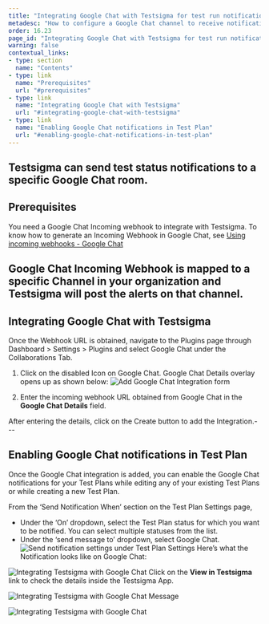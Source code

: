 ```yaml
---
title: "Integrating Google Chat with Testsigma for test run notifications"
metadesc: "How to configure a Google Chat channel to receive notifications about Test Results in real-time from Testsigma"
order: 16.23
page_id: "Integrating Google Chat with Testsigma for test run notifications"
warning: false
contextual_links:
- type: section
  name: "Contents"
- type: link
  name: "Prerequisites"
  url: "#prerequisites"
- type: link
  name: "Integrating Google Chat with Testsigma"
  url: "#integrating-google-chat-with-testsigma"
- type: link
  name: "Enabling Google Chat notifications in Test Plan"
  url: "#enabling-google-chat-notifications-in-test-plan"
---
```

Testsigma can send test status notifications to a specific Google Chat room.
---

## **Prerequisites**

You need a Google Chat Incoming webhook to integrate with Testsigma. To know how to generate an Incoming Webhook in Google Chat, see [Using incoming webhooks - Google Chat](https://developers.google.com/chat/how-tos/webhooks)

Google Chat Incoming Webhook is mapped to a specific Channel in your organization and Testsigma will post the alerts on that channel.
---

## **Integrating Google Chat with Testsigma**

Once the Webhook URL is obtained, navigate to the Plugins page through Dashboard > Settings > Plugins and select Google Chat under the Collaborations Tab.

   1. Click on the disabled Icon on Google Chat. Google Chat Details overlay opens up as shown below:
   ![Add Google Chat Integration form](https://docs.testsigma.com/images/google-chat/plugins-collaboration-google-chat-integration-form.png)

   2. Enter the incoming webhook URL obtained from Google Chat in the **Google Chat Details** field.<br>

 After entering the details, click on the Create button to add the Integration.---

## **Enabling Google Chat notifications in Test Plan**

Once the Google Chat integration is added, you can enable the Google Chat notifications for your Test Plans while editing any of your existing Test Plans or while creating a new Test Plan.

From the ‘Send Notification When’ section on the Test Plan Settings page,<br>
  * Under the ‘On’ dropdown, select the Test Plan status for which you want to be notified. You can select multiple statuses from the list.
  * Under the ‘send message to’ dropdown, select Google Chat.
  ![Send notification settings under Test Plan Settings](https://docs.testsigma.com/images/google-chat/create-edit-test-plan-send-notification-when.png)
 Here’s what the Notification looks like on Google Chat:

 ![Integrating Testsigma with Google Chat](https://docs.testsigma.com/images/google-chat/google-chat-testsigma-notifications.png)
 Click on the **View in Testsigma** link to check the details inside the Testsigma App.  

![Integrating Testsigma with Google Chat Message](https://docs.testsigma.com/images/google-chat/google-chat-testsigma-integration-message.gif)

![Integrating Testsigma with Google Chat](https://docs.testsigma.com/images/google-chat/google-chat-testsigma-integration.gif)
